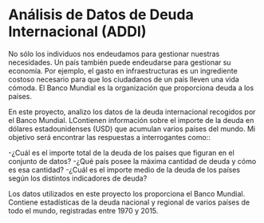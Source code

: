 # Análisis de Datos de Deuda Internacional (ADDI)

No sólo los individuos nos endeudamos para gestionar nuestras necesidades. Un país también puede endeudarse para gestionar su economía. Por ejemplo, el gasto en infraestructuras es un ingrediente costoso necesario para que los ciudadanos de un país lleven una vida cómoda. El Banco Mundial es la organización que proporciona deuda a los países.

En este proyecto, analizo los datos de la deuda internacional recogidos por el Banco Mundial. LContienen información sobre el importe de la deuda en dólares estadounidenses (USD) que acumulan varios países del mundo. Mi objetivo será encontrar las respuestas a interrogantes como::

-¿Cuál es el importe total de la deuda de los países que figuran en el conjunto de datos?
-¿Qué país posee la máxima cantidad de deuda y cómo es esa cantidad?
-¿Cuál es el importe medio de la deuda de los países según los distintos indicadores de deuda?

Los datos utilizados en este proyecto los proporciona el Banco Mundial. Contiene estadísticas de la deuda nacional y regional de varios países de todo el mundo, registradas entre 1970 y 2015.

